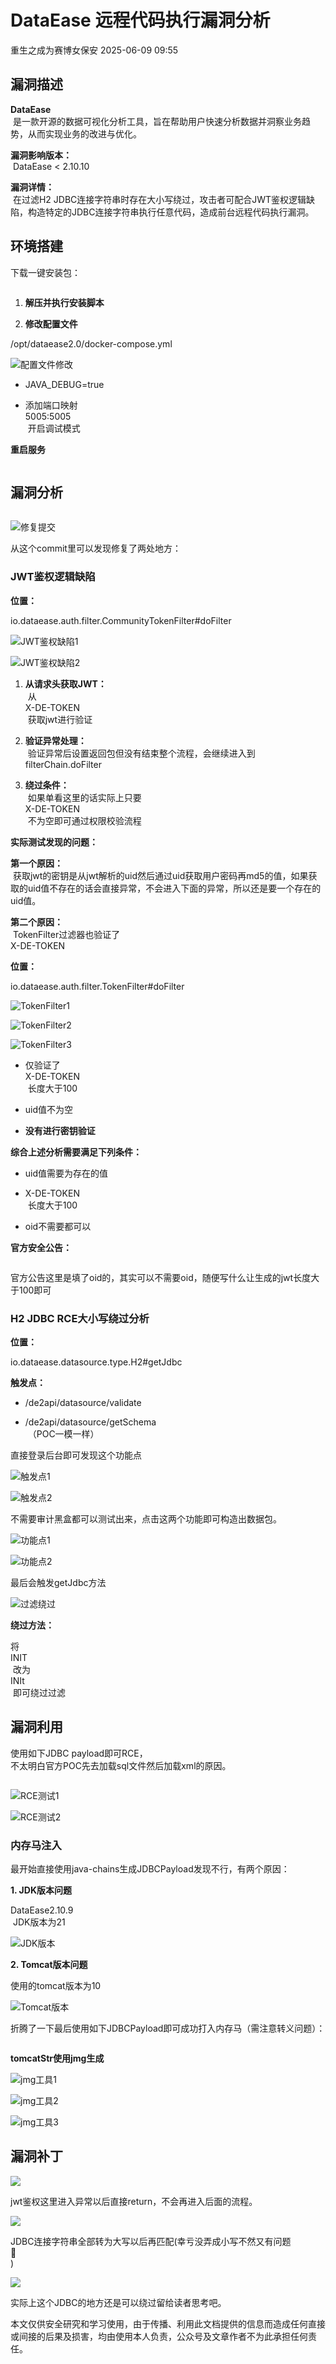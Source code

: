 #  DataEase 远程代码执行漏洞分析  
 重生之成为赛博女保安   2025-06-09 09:55  
  
## 漏洞描述  
  
**DataEase**  
 是一款开源的数据可视化分析工具，旨在帮助用户快速分析数据并洞察业务趋势，从而实现业务的改进与优化。  
  
**漏洞影响版本：**  
 DataEase < 2.10.10  
  
**漏洞详情：**  
 在过滤H2 JDBC连接字符串时存在大小写绕过，攻击者可配合JWT鉴权逻辑缺陷，构造特定的JDBC连接字符串执行任意代码，造成前台远程代码执行漏洞。  
## 环境搭建  
  
下载一键安装包：  
```
```  
1. **解压并执行安装脚本**  
  
1. **修改配置文件**  
  
  
/opt/dataease2.0/docker-compose.yml  
  
![配置文件修改](https://mmbiz.qpic.cn/sz_mmbiz_png/AKz6F8hGbHW9QZI5Xxe2XhGRC7qwW9OallHDSAVcUoeI9PbWxjlgfuTUTmZnw124rJBuFqRrUdicFdU1zYAUjAw/640?wx_fmt=png&from=appmsg "")  
- JAVA_DEBUG=true  
  
- 添加端口映射   
5005:5005  
 开启调试模式  
  
**重启服务**  
```
```  
## 漏洞分析  
```
```  
  
![修复提交](https://mmbiz.qpic.cn/sz_mmbiz_png/AKz6F8hGbHW9QZI5Xxe2XhGRC7qwW9OaRBAibulFn0mdwUotvO4k61XvFDq5TE1D6pep1j0BG6LZoAZuF5tRlHw/640?wx_fmt=png&from=appmsg "")  
  
从这个commit里可以发现修复了两处地方：  
### JWT鉴权逻辑缺陷  
  
**位置：**  
  
io.dataease.auth.filter.CommunityTokenFilter#doFilter  
  
![JWT鉴权缺陷1](https://mmbiz.qpic.cn/sz_mmbiz_png/AKz6F8hGbHW9QZI5Xxe2XhGRC7qwW9Oa3CCGWgdmU6dEBytaCWLwGtloYjb0Z6uGRjziaic8xa2gEH5mH2WN6Pfg/640?wx_fmt=png&from=appmsg "")  
  
![JWT鉴权缺陷2](https://mmbiz.qpic.cn/sz_mmbiz_png/AKz6F8hGbHW9QZI5Xxe2XhGRC7qwW9Oa6s7KuP5zIm3QibaF9edDZsomqqCXskeG5z4bCB779ibjKHYHoKZUg85Q/640?wx_fmt=png&from=appmsg "")  
1. **从请求头获取JWT：**  
 从   
X-DE-TOKEN  
 获取jwt进行验证  
  
1. **验证异常处理：**  
 验证异常后设置返回包但没有结束整个流程，会继续进入到   
filterChain.doFilter  
  
1. **绕过条件：**  
 如果单看这里的话实际上只要   
X-DE-TOKEN  
 不为空即可通过权限校验流程  
  
**实际测试发现的问题：**  
  
**第一个原因：**  
 获取jwt的密钥是从jwt解析的uid然后通过uid获取用户密码再md5的值，如果获取的uid值不存在的话会直接异常，不会进入下面的异常，所以还是要一个存在的uid值。  
  
**第二个原因：**  
 TokenFilter过滤器也验证了   
X-DE-TOKEN  
  
**位置：**  
  
io.dataease.auth.filter.TokenFilter#doFilter  
  
![TokenFilter1](https://mmbiz.qpic.cn/sz_mmbiz_png/AKz6F8hGbHW9QZI5Xxe2XhGRC7qwW9OalT6VWRer5gsKJGl7ew0YxTLGgvTXQmMgicCchia0BwTj7zib3A3xfS1LA/640?wx_fmt=png&from=appmsg "")  
  
![TokenFilter2](https://mmbiz.qpic.cn/sz_mmbiz_png/AKz6F8hGbHW9QZI5Xxe2XhGRC7qwW9Oax0vp2DKheuBTAzPp3pqzHnA0BFBoUBD26Tvjf4weG4nvzhicicsEM11g/640?wx_fmt=png&from=appmsg "")  
  
![TokenFilter3](https://mmbiz.qpic.cn/sz_mmbiz_png/AKz6F8hGbHW9QZI5Xxe2XhGRC7qwW9OaXItFM8n0Yt6gonIsukDp3CQuEAHF6p2ZibL7mAbAs75zyj2ML9rATgA/640?wx_fmt=png&from=appmsg "")  
- 仅验证了   
X-DE-TOKEN  
 长度大于100  
  
- uid值不为空  
  
- **没有进行密钥验证**  
  
**综合上述分析需要满足下列条件：**  
- uid值需要为存在的值  
  
- X-DE-TOKEN  
 长度大于100  
  
- oid不需要都可以  
  
**官方安全公告：**  
```
```  
  
官方公告这里是填了oid的，其实可以不需要oid，随便写什么让生成的jwt长度大于100即可  
### H2 JDBC RCE大小写绕过分析  
  
**位置：**  
  
io.dataease.datasource.type.H2#getJdbc  
  
**触发点：**  
- /de2api/datasource/validate  
  
- /de2api/datasource/getSchema  
 （POC一模一样）  
  
直接登录后台即可发现这个功能点  
  
![触发点1](https://mmbiz.qpic.cn/sz_mmbiz_png/AKz6F8hGbHW9QZI5Xxe2XhGRC7qwW9Oaz8iaVP6E1Jvdtq13pkfChXNMsiaiba9BC0CO7Zul2YpS6krY3lcyTzMxA/640?wx_fmt=png&from=appmsg "")  
  
![触发点2](https://mmbiz.qpic.cn/sz_mmbiz_png/AKz6F8hGbHW9QZI5Xxe2XhGRC7qwW9OaW2SoFE5t24EPFnyfZz8ZYI9saOBm74hqOGGLBWxUsU8emSlPKzC5jQ/640?wx_fmt=png&from=appmsg "")  
  
不需要审计黑盒都可以测试出来，点击这两个功能即可构造出数据包。  
  
![功能点1](https://mmbiz.qpic.cn/sz_mmbiz_png/AKz6F8hGbHW9QZI5Xxe2XhGRC7qwW9Oad6TN2fazhnG970EpibwjvIsXRty2dVV43ytDnEPAXwUDOHK1wxqFjibg/640?wx_fmt=png&from=appmsg "")  
  
![功能点2](https://mmbiz.qpic.cn/sz_mmbiz_png/AKz6F8hGbHW9QZI5Xxe2XhGRC7qwW9OaadMOOSonSiaxfCO7wzzacV76x7nkdo9vgibL5oZDoWZcIRpmpMjL2WUg/640?wx_fmt=png&from=appmsg "")  
  
最后会触发getJdbc方法  
  
![过滤绕过](https://mmbiz.qpic.cn/sz_mmbiz_png/AKz6F8hGbHW9QZI5Xxe2XhGRC7qwW9Oa3mmA2vccKUUyibqYhUzAIXFiarL00tYKPsAv8RxSYlJPEd23yLqE4icSw/640?wx_fmt=png&from=appmsg "")  
  
**绕过方法：**  
  
将   
INIT  
 改为   
INIt  
 即可绕过过滤  
## 漏洞利用  
  
使用如下JDBC payload即可RCE，  
不太明白官方POC先去加载sql文件然后加载xml的原因。  
```
```  
  
![RCE测试1](https://mmbiz.qpic.cn/sz_mmbiz_png/AKz6F8hGbHW9QZI5Xxe2XhGRC7qwW9Oamib7L4Bc2dKRpsUKJ2WqWZmlkUfYkJ8fO46Ixhm6ibHkHATl0Ckk2jhA/640?wx_fmt=png&from=appmsg "")  
  
![RCE测试2](https://mmbiz.qpic.cn/sz_mmbiz_png/AKz6F8hGbHW9QZI5Xxe2XhGRC7qwW9OafamPA26UH2XWuRmXmiculcKLamuFPwm17ZMB6Kd5DNs7iaQ7uMK83f7Q/640?wx_fmt=png&from=appmsg "")  
### 内存马注入  
  
最开始直接使用java-chains生成JDBCPayload发现不行，有两个原因：  
  
**1. JDK版本问题**  
  
  
DataEase2.10.9  
 JDK版本为21  
  
![JDK版本](https://mmbiz.qpic.cn/sz_mmbiz_png/AKz6F8hGbHW9QZI5Xxe2XhGRC7qwW9OafYiaQTCXpJ4toCicib3UCB5RG5flpwCBNcrNa3nE96AaSibOTBwtqDycOA/640?wx_fmt=png&from=appmsg "")  
  
**2. Tomcat版本问题**  
  
使用的tomcat版本为10  
  
![Tomcat版本](https://mmbiz.qpic.cn/sz_mmbiz_png/AKz6F8hGbHW9QZI5Xxe2XhGRC7qwW9OaXcpNuj2Rr7xZxpqDHk9d0k92j0UYiaMwZdRSdum8P01URUTugbR15nw/640?wx_fmt=png&from=appmsg "")  
  
折腾了一下最后使用如下JDBCPayload即可成功打入内存马（需注意转义问题）：  
```
```  
  
**tomcatStr使用jmg生成**  
  
![jmg工具1](https://mmbiz.qpic.cn/sz_mmbiz_png/AKz6F8hGbHW9QZI5Xxe2XhGRC7qwW9OajzSvvJXdM0icbnPP6GOLibRAEIFe2Cl9YlSOF7jDbUf1cTKGwzTGzFKw/640?wx_fmt=png&from=appmsg "")  
  
![jmg工具2](https://mmbiz.qpic.cn/sz_mmbiz_png/AKz6F8hGbHW9QZI5Xxe2XhGRC7qwW9OaV7oEicpugokPEOWWFHJttcdo96UEH7pSpvkyIOPBXH382bRWMv5PNbQ/640?wx_fmt=png&from=appmsg "")  
  
![jmg工具3](https://mmbiz.qpic.cn/sz_mmbiz_png/AKz6F8hGbHW9QZI5Xxe2XhGRC7qwW9OaxVia7r5cYIe4xMIDh7sYicic9biao5ld6RkR7EBdZWpJ2UW46OjeGQlusA/640?wx_fmt=png&from=appmsg "")  
## 漏洞补丁  
  
![](https://mmbiz.qpic.cn/sz_mmbiz_png/AKz6F8hGbHVLSbibcAT49aw4pkibVq3bJWqJanXicdo5ibqp8HBHpstKvnhOxwLnAZo0TiajicibXfv44qXFvh1AFxJBQ/640?wx_fmt=png&from=appmsg "")  
  
jwt鉴权这里进入异常以后直接return，不会再进入后面的流程。  
  
![](https://mmbiz.qpic.cn/sz_mmbiz_png/AKz6F8hGbHVLSbibcAT49aw4pkibVq3bJWfxthPYJYic0tkCAQUjCtlPMhmTCQItKhVVxstabLHB51nYS0CL2Iibcg/640?wx_fmt=png&from=appmsg "")  
  
JDBC连接字符串全部转为大写以后再匹配(幸亏没弄成小写不然又有问题  
🐶  
)  
  
![](https://mmbiz.qpic.cn/sz_mmbiz_png/AKz6F8hGbHVLSbibcAT49aw4pkibVq3bJWDatmEFziahZ0iaN6GYjXLibXhjEaiakadFw3HoQh22tM8wl2rl7lzlPYMA/640?wx_fmt=png&from=appmsg "")  
  
  
实际上这个JDBC的地方还是可以绕过留给读者思考吧。  
  
本文仅供安全研究和学习使用，由于传播、利用此文档提供的信息而造成任何直接或间接的后果及损害，均由使用本人负责，公众号及文章作者不为此承担任何责任。  
  
